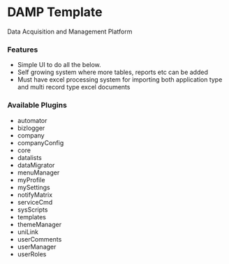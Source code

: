 # DAMP Template

Data Acquisition and Management Platform


### Features
+ Simple UI to do all the below.
+ Self growing system where more tables, reports etc can be added
+ Must have excel processing system for importing both application type and multi record type excel documents



### Available Plugins
+ automator
+ bizlogger
+ company
+ companyConfig
+ core
+ datalists
+ dataMigrator
+ menuManager
+ myProfile
+ mySettings
+ notifyMatrix
+ serviceCmd
+ sysScripts
+ templates
+ themeManager
+ uniLink
+ userComments
+ userManager
+ userRoles

